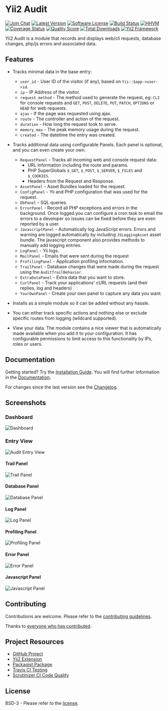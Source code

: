 # Yii2 Audit

[![Join Chat](https://img.shields.io/badge/gitter-join%20chat-blue.svg?style=flat-square)](https://gitter.im/bedezign/yii2-audit?utm_source=badge&utm_medium=badge&utm_campaign=pr-badge&utm_content=badge)
[![Latest Version](https://img.shields.io/github/tag/bedezign/yii2-audit.svg?style=flat-square&label=release)](https://github.com/bedezign/yii2-audit/tags)
[![Software License](https://img.shields.io/badge/license-BSD-brightgreen.svg?style=flat-square)](LICENSE.md)
[![Build Status](https://img.shields.io/travis/bedezign/yii2-audit/master.svg?style=flat-square)](https://travis-ci.org/bedezign/yii2-audit)
[![HHVM](https://img.shields.io/hhvm/bedezign/yii2-audit.svg?style=flat-square)](http://hhvm.h4cc.de/package/bedezign/yii2-audit)
[![Coverage Status](https://img.shields.io/scrutinizer/coverage/g/bedezign/yii2-audit.svg?style=flat-square)](https://scrutinizer-ci.com/g/bedezign/yii2-audit/code-structure)
[![Quality Score](https://img.shields.io/scrutinizer/g/bedezign/yii2-audit.svg?style=flat-square)](https://scrutinizer-ci.com/g/bedezign/yii2-audit)
[![Total Downloads](https://img.shields.io/packagist/dt/bedezign/yii2-audit.svg?style=flat-square)](https://packagist.org/packages/bedezign/yii2-audit)
[![Yii2 Framework](https://img.shields.io/badge/extension-Yii2_Framework-green.svg?style=flat-square)](http://www.yiiframework.com/extension/yii2-audit)

Yii2 Audit is a module that records and displays web/cli requests, database changes, php/js errors and associated data.

## Features

* Tracks minimal data in the base entry:
  * `user_id` - User ID of the visitor (if any), based on `Yii::$app->user->id`.
  * `ip` - IP Address of the visitor.
  * `request_method` - The method used to generate the request, eg: `CLI` for console requests and `GET`, `POST`, `DELETE`, `PUT`, `PATCH`, `OPTIONS` or `HEAD` for web requests.
  * `ajax` - If the page was requested using ajax.
  * `route` - The controller and action of the request.
  * `duration` - How long the request took to serve.
  * `memory_max` - The peak memory usage during the request.
  * `created` - The datetime the entry was created.

* Tracks additional data using configurable Panels.  Each panel is optional, and you can even create your own.
  * `RequestPanel` - Tracks all incoming web and console request data:
    * URL Information including the route and params.
    * PHP SuperGlobals `$_GET`, `$_POST`, `$_SERVER`, `$_FILES` and `$_COOKIES`.
    * Headers from the Request and Response.
  * `AssetPanel` - Asset Bundles loaded for the request.
  * `ConfigPanel` - Yii and PHP configuration that was used for the request.
  * `DbPanel` - SQL queries.
  * `ErrorPanel` - Record all PHP exceptions and errors in the background.  Once logged you can configure a cron task to email the errors to a developer so issues can be fixed before they are even reported by a user.
  * `JavascriptPanel` - Automatically log JavaScript errors. Errors and warning are logged automatically by including `JSLoggingAsset` asset bundle.  The javascript component also provides methods to manually add logging entries.
  * `LogPanel` - Yii logs.
  * `MailPanel` - Emails that were sent during the request
  * `ProfilingPanel` - Application profiling information.
  * `TrailPanel` - Database changes that were made during the request using the `AuditTrailBehavior`.
  * `ExtraDataPanel` - Extra data that you want to store.
  * `CurlPanel` - Track your applications' cURL requests (and their replies, log and headers)
  * `YourOwnPanel` - Create your own panel to capture any data you want.

* Installs as a simple module so it can be added without any hassle.

* You can either track specific actions and nothing else or exclude specific routes from logging (wildcard supported).

* View your data. The module contains a nice viewer that is automatically made available when you add it to your configuration. It has configurable permissions to limit access to this functionality by IPs, roles or users.


## Documentation

Getting started? Try the [Installation Guide](docs/installation.md).  You will find further information in the [Documentation](docs/README.md).

For changes since the last version see the [Changelog](CHANGELOG.md).

## Screenshots

### Dashboard
![Dashboard](https://cloud.githubusercontent.com/assets/51875/8369827/b70355ee-1bfe-11e5-9748-dd864f0500de.png)

### Entry View
![Audit Entry View](https://cloud.githubusercontent.com/assets/51875/8395061/3b004aca-1d97-11e5-8b71-6787c662ea3e.png)

#### Trail Panel
![Trail Panel](https://cloud.githubusercontent.com/assets/51875/8372048/7f4f86de-1c1e-11e5-91a5-7052b597992f.png)

#### Database Panel
![Database Panel](https://cloud.githubusercontent.com/assets/51875/8395068/94b25018-1d97-11e5-9857-a7d3e151cc97.png)

#### Log Panel
![Log Panel](https://cloud.githubusercontent.com/assets/51875/8395070/af005528-1d97-11e5-8629-0a4fb3f9b4dd.png)

#### Profiling Panel
![Profiling Panel](https://cloud.githubusercontent.com/assets/51875/8395072/cc95d2a2-1d97-11e5-891e-05580d03fd7a.png)

#### Error Panel
![Error Panel](https://cloud.githubusercontent.com/assets/51875/8395074/f9b1d196-1d97-11e5-874d-829c095aead8.png)

#### Javascript Panel
![Javascript Panel](https://cloud.githubusercontent.com/assets/51875/8395077/25f75e88-1d98-11e5-9ade-32a5e9b16511.png)


## Contributing

Contributions are welcome.  Please refer to the [contributing guidelines](CONTRIBUTING.md).

Thanks to [everyone who has contributed](CREDITS.md).


## Project Resources

* [GitHub Project](https://github.com/bedezign/yii2-audit)
* [Yii2 Extension](http://www.yiiframework.com/extension/yii2-audit)
* [Packagist Package](https://packagist.org/packages/bedezign/yii2-audit)
* [Travis CI Testing](https://travis-ci.org/bedezign/yii2-audit)
* [Scrutinizer CI Code Quality](https://scrutinizer-ci.com/g/bedezign/yii2-audit)


## License

BSD-3 - Please refer to the [license](LICENSE.md).
